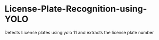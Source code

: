 # License-Plate-Recognition-using-YOLO
Detects License plates using yolo 11 and extracts the license plate number
